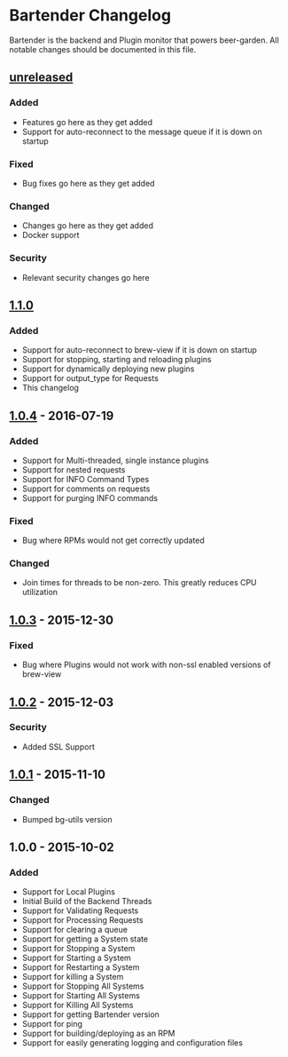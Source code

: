 # Bartender Changelog

Bartender is the backend and Plugin monitor that powers beer-garden.
All notable changes should be documented in this file.

## [unreleased]
### Added
- Features go here as they get added
- Support for auto-reconnect to the message queue if it is down on startup

### Fixed
- Bug fixes go here as they get added

### Changed
- Changes go here as they get added
- Docker support

### Security
- Relevant security changes go here

## [1.1.0]
### Added
- Support for auto-reconnect to brew-view if it is down on startup
- Support for stopping, starting and reloading plugins
- Support for dynamically deploying new plugins
- Support for output_type for Requests
- This changelog

## [1.0.4] - 2016-07-19
### Added
- Support for Multi-threaded, single instance plugins
- Support for nested requests
- Support for INFO Command Types
- Support for comments on requests
- Support for purging INFO commands

### Fixed
- Bug where RPMs would not get correctly updated

### Changed
- Join times for threads to be non-zero. This greatly reduces CPU utilization

## [1.0.3] - 2015-12-30
### Fixed
- Bug where Plugins would not work with non-ssl enabled versions of brew-view

## [1.0.2] - 2015-12-03
### Security
- Added SSL Support

## [1.0.1] - 2015-11-10
### Changed
- Bumped bg-utils version

## 1.0.0 - 2015-10-02
### Added
- Support for Local Plugins
- Initial Build of the Backend Threads
- Support for Validating Requests
- Support for Processing Requests
- Support for clearing a queue
- Support for getting a System state
- Support for Stopping a System
- Support for Starting a System
- Support for Restarting a System
- Support for killing a System
- Support for Stopping All Systems
- Support for Starting All Systems
- Support for Killing All Systems
- Support for getting Bartender version
- Support for ping
- Support for building/deploying as an RPM
- Support for easily generating logging and configuration files


[unreleased]: https://github.com/beer-garden/bartender/compare/master...develop
[1.1.0]: https://github.com/beer-garden/bartender/compare/v1.0.4...v1.1.0
[1.0.4]: https://github.com/beer-garden/bartender/compare/v1.0.3...v1.0.4
[1.0.3]: https://github.com/beer-garden/bartender/compare/v1.0.2...v1.0.3
[1.0.2]: https://github.com/beer-garden/bartender/compare/v1.0.1...v1.0.2
[1.0.1]: https://github.com/beer-garden/bartender/compare/v1.0.0...v1.0.1
